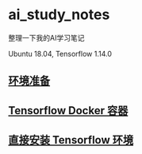 # ai_study_notes

整理一下我的AI学习笔记

Ubuntu 18.04, Tensorflow 1.14.0

## [环境准备](notes/1_environment.md)

## [Tensorflow Docker 容器](notes/2_environment_docker.md)

## [直接安装 Tensorflow 环境](notes/3_environment_tf.md)


